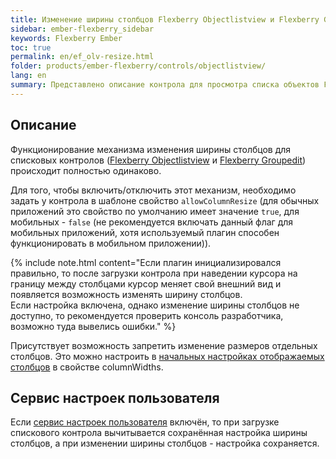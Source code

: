 ```yaml
---
title: Изменение ширины столбцов Flexberry Objectlistview и Flexberry Groupedit
sidebar: ember-flexberry_sidebar
keywords: Flexberry Ember
toc: true
permalink: en/ef_olv-resize.html
folder: products/ember-flexberry/controls/objectlistview/
lang: en
summary: Представлено описание контрола для просмотра списка объектов Flexberry Objectlistview.
---
```


## Описание

Функционирование механизма изменения ширины столбцов для списковых контролов ([Flexberry Objectlistview](ef_objectlistview.html) и [Flexberry Groupedit](ef_groupedit.html)) происходит полностью одинаково.

Для того, чтобы включить/отключить этот механизм, необходимо задать у контрола в шаблоне свойство `allowColumnResize` (для обычных приложений это свойство по умолчанию имеет значение `true`, для мобильных - `false` (не рекомендуется включать данный флаг для мобильных приложений, хотя используемый плагин способен функционировать в мобильном приложении)).

{% include note.html content="Если плагин инициализировался правильно, то после загрузки контрола при наведении курсора на границу между столбцами курсор меняет свой внешний вид и появляется возможность изменять ширину столбцов.<br/>
Если настройка включена, однако изменение ширины столбцов не доступно, то рекомендуется проверить консоль разработчика, возможно туда вывелись ошибки." %}

Присутствует возможность запретить изменение размеров отдельных столбцов. Это можно настроить в [начальных настройках отображаемых столбцов](ef_model-user-settings-service.html#Установка-начальных-значений-разработчиком) в свойстве columnWidths.

## Сервис настроек пользователя

Если [cервис настроек пользователя](ef_model-user-settings-service.html) включён, то при загрузке спискового контрола вычитывается сохранённая настройка ширины столбцов, а при изменении ширины столбцов - настройка сохраняется.
